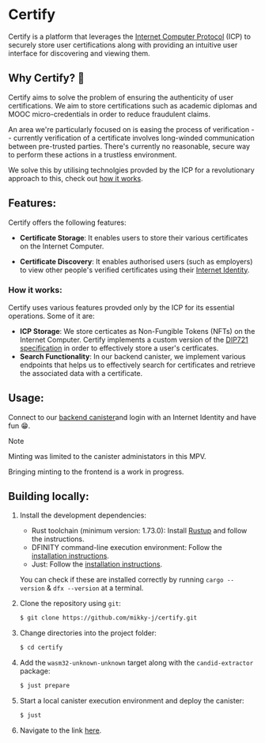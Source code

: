 # Certify

Certify is a platform that leverages the [Internet Computer Protocol](https://internetcomputer.org/) (ICP) to securely store user certifications along with providing an intuitive user interface for discovering and viewing them.

## Why Certify? 🤔

Certify aims to solve the problem of ensuring the authenticity of user certifications. We aim to store certifications such as academic diplomas and MOOC micro-credentials in order to reduce fraudulent claims.

An area we're particularly focused on is easing the process of verification -- currently verification of a certificate involves long-winded communication between pre-trusted parties. There's currently no reasonable, secure way to perform these actions in a trustless environment.

We solve this by utilising technolgies provded by the ICP for a revolutionary approach to this, check out [how it works](#how-it-works).

## Features:

Certify offers the following features:

- **Certificate Storage**: It enables users to store their various certificates on the Internet Computer.

- **Certificate Discovery**: It enables authorised users (such as employers) to view other people's verified certificates using their [Internet Identity](https://identity.ic0.app/).

### How it works:

Certify uses various features provded only by the ICP for its essential operations. Some of it are:

- **ICP Storage**: We store certicates as Non-Fungible Tokens (NFTs) on the Internet Computer. Certify implements a custom version of the [DIP721 specification](https://github.com/Psychedelic/DIP721/blob/develop/spec.md) in order to effectively store a user's certficates.
- **Search Functionality**: In our backend canister, we implement various endpoints that helps us to effectively search for certificates and retrieve the associated data with a certificate.

## Usage:

Connect to our [backend canister](https://a4gq6-oaaaa-aaaab-qaa4q-cai.raw.icp0.io/?id=ggudy-cyaaa-aaaan-qlgwq-cai)and login with an Internet Identity and have fun 😁.

> [!NOTE]
> Minting was limited to the canister administators in this MPV.
>
> Bringing minting to the frontend is a work in progress.

## Building locally:

1.  Install the development dependencies:

    - Rust toolchain (minimum version: 1.73.0): Install [Rustup](https://rustup.rs) and follow the instructions.
    - DFINITY command-line execution environment: Follow the [installation instructions](https://internetcomputer.org/docs/current/developer-docs/setup/install/#installing-the-ic-sdk-1).
    - Just: Follow the [installation instructions](https://github.com/casey/just#installation).

    You can check if these are installed correctly by running `cargo --version` & `dfx --version` at a terminal.

2.  Clone the repository using `git`:

    ```sh
    $ git clone https://github.com/mikky-j/certify.git
    ```

3.  Change directories into the project folder:

    ```sh
    $ cd certify
    ```

4.  Add the `wasm32-unknown-unknown` target along with the `candid-extractor` package:

    ```sh
    $ just prepare
    ```

5.  Start a local canister execution environment and deploy the canister:

    ```sh
    $ just
    ```

6.  Navigate to the link [here](https://a4gq6-oaaaa-aaaab-qaa4q-cai.raw.icp0.io/?id=ggudy-cyaaa-aaaan-qlgwq-cai).
